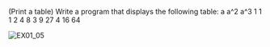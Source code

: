 (Print a table) Write a program that displays the following table:
a   a^2  a^3
1   1    1
2   4    8
3   9    27
4   16   64 

![EX01_05](https://user-images.githubusercontent.com/110339904/197591714-77aeffae-5152-4ca0-9fff-bbcda81ff6f3.PNG)

